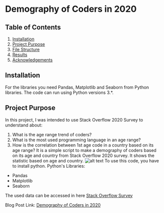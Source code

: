 # Demography of Coders in 2020

## Table of Contents
1. [Installation](#installation)
2. [Project Purpose](#purpose)
3. [File Structure](#files)
4. [Results](#results)
5. [Acknowledgements](#acknowledgements)

## Installation <a name="installation"></a>
For the libraries you need Pandas, Matplotlib and Seaborn from Python libraries. The code can run using Python versions 3.*.

## Project Purpose <a name="purpose"></a>
In this project, I was intended to use Stack Overflow 2020 Survey to understand about:
1. What is the age range trend of coders?
2. What is the most used programming language in an age range?
3. How is the correlation between 1st age code in a country based on its age range?
It is a simple script to make a demography of coders based on its age and country from Stack Overflow 2020 survey. It shows the statistic based on age and country.
![alt text](https://miro.medium.com/max/2400/1*iARTo5LQZ15Y9RwqsfuZaQ.png)
To use this code, you have to install python. Python's Libraries:
- Pandas
- Matplotlib
- Seaborn

The used data can be accessed in here [Stack Overflow Survey](https://insights.stackoverflow.com/survey)

Blog Post Link: [Demography of Coders in 2020](https://realitayessy.medium.com/demography-of-coders-8c598473e768)
